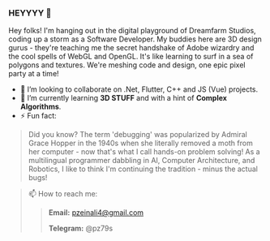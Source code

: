 ### HEYYYY 👋

Hey folks! I'm hanging out in the digital playground of Dreamfarm Studios, coding up a storm as a Software Developer.
My buddies here are 3D design gurus - they're teaching me the secret handshake of Adobe wizardry and the cool spells of WebGL and OpenGL.
It's like learning to surf in a sea of polygons and textures. We're meshing code and design, one epic pixel party at a time!

- 👯 I’m looking to collaborate on .Net, Flutter, C++ and JS (Vue) projects.
- 🌱 I’m currently learning **3D STUFF** and with a hint of **Complex Algorithms**.
- ⚡ Fun fact:
> Did you know? The term 'debugging' was popularized by Admiral Grace Hopper in the 1940s when she literally removed a moth from her computer - now that's what I call hands-on problem solving! As a multilingual programmer dabbling in AI, Computer Architecture, and Robotics, I like to think I'm continuing the tradition - minus the actual bugs!

>  📫 How to reach me:
> > **Email:** pzeinali4@gmail.com
> > 
> > **Telegram:** @pz79s

<!--
**ParsaZa79/ParsaZa79** is a ✨ _special_ ✨ repository because its `README.md` (this file) appears on your GitHub profile.

Here are some ideas to get you started:

- 🔭 I’m currently working on ...
- 🌱 I’m currently learning ...
- 👯 I’m looking to collaborate on ...
- 🤔 I’m looking for help with ...
- 💬 Ask me about ...
- 📫 How to reach me: ...
- 😄 Pronouns: ...
-->
